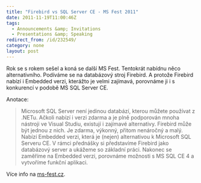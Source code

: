 ```yaml
---
title: "Firebird vs SQL Server CE - MS Fest 2011"
date: 2011-11-19T11:00:46Z
tags:
  - Announcements &amp; Invitations
  - Presentations &amp; Speaking
redirect_from: /id/232549/
category: none
layout: post
---
```

Rok se s rokem sešel a koná se další MS Fest. Tentokrát nabídnu něco alternativního. Podíváme se na databázový stroj Firebird. A protože Firebird nabízí i Embedded verzi, kterážto je velmi zajímavá, porovnáme ji i s konkurencí v podobě MS SQL Server CE.

Anotace:

> Microsoft SQL Server není jedinou databází, kterou můžete používat z .NETu. Ačkoli nabízí i verzi zdarma a je plně podporován mnoha nástroji ve Visual Studiu, existují i zajímavé alternativy. Firebird může být jednou z nich. Je zdarma, výkonný, přitom nenáročný a malý. Nabízí Embedded verzi, která je (nejen) alternativou k Microsoft SQL Serveru CE. V rámci přednášky si představíme Firebird jako databázový server a ukážeme so základní práci. Nakonec se zaměříme na Embedded verzi, porovnáme možnosti s MS SQL CE 4 a vytvoříme funkční aplikaci.

Více info na [ms-fest.cz][1].

[1]: http://www.ms-fest.cz/Program/Nedele